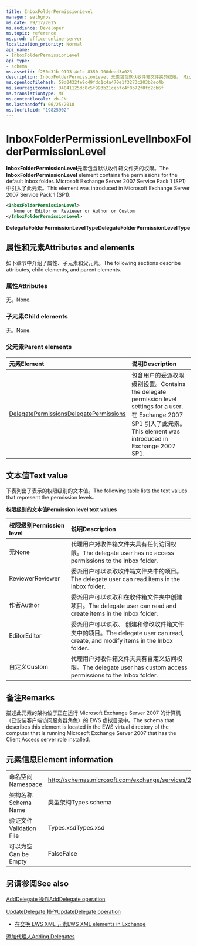 ```yaml
---
title: InboxFolderPermissionLevel
manager: sethgros
ms.date: 09/17/2015
ms.audience: Developer
ms.topic: reference
ms.prod: office-online-server
localization_priority: Normal
api_name:
- InboxFolderPermissionLevel
api_type:
- schema
ms.assetid: f250d31b-9193-4c1c-8350-900dead3a023
description: InboxFolderPermissionLevel 元素包含默认收件箱文件夹的权限。 Microsoft Exchange Server 2007 Service Pack 1 (SP1) 中引入了此元素。
ms.openlocfilehash: 59d0432fe9c49fdc1c4a470e1f3273c203b2ec4b
ms.sourcegitcommit: 34041125dc8c5f993b21cebfc4f8b72f0fd2cb6f
ms.translationtype: MT
ms.contentlocale: zh-CN
ms.lasthandoff: 06/25/2018
ms.locfileid: "19825902"
---
```

# <a name="inboxfolderpermissionlevel"></a><span data-ttu-id="9b933-104">InboxFolderPermissionLevel</span><span class="sxs-lookup"><span data-stu-id="9b933-104">InboxFolderPermissionLevel</span></span>

<span data-ttu-id="9b933-105">**InboxFolderPermissionLevel**元素包含默认收件箱文件夹的权限。</span><span class="sxs-lookup"><span data-stu-id="9b933-105">The **InboxFolderPermissionLevel** element contains the permissions for the default Inbox folder.</span></span> <span data-ttu-id="9b933-106">Microsoft Exchange Server 2007 Service Pack 1 (SP1) 中引入了此元素。</span><span class="sxs-lookup"><span data-stu-id="9b933-106">This element was introduced in Microsoft Exchange Server 2007 Service Pack 1 (SP1).</span></span> 
  
```xml
<InboxFolderPermissionLevel>
   None or Editor or Reviewer or Author or Custom
</InboxFolderPermissionLevel>
```

 <span data-ttu-id="9b933-107">**DelegateFolderPermissionLevelType**</span><span class="sxs-lookup"><span data-stu-id="9b933-107">**DelegateFolderPermissionLevelType**</span></span>
## <a name="attributes-and-elements"></a><span data-ttu-id="9b933-108">属性和元素</span><span class="sxs-lookup"><span data-stu-id="9b933-108">Attributes and elements</span></span>

<span data-ttu-id="9b933-109">如下章节中介绍了属性、子元素和父元素。</span><span class="sxs-lookup"><span data-stu-id="9b933-109">The following sections describe attributes, child elements, and parent elements.</span></span>
  
### <a name="attributes"></a><span data-ttu-id="9b933-110">属性</span><span class="sxs-lookup"><span data-stu-id="9b933-110">Attributes</span></span>

<span data-ttu-id="9b933-111">无。</span><span class="sxs-lookup"><span data-stu-id="9b933-111">None.</span></span>
  
### <a name="child-elements"></a><span data-ttu-id="9b933-112">子元素</span><span class="sxs-lookup"><span data-stu-id="9b933-112">Child elements</span></span>

<span data-ttu-id="9b933-113">无。</span><span class="sxs-lookup"><span data-stu-id="9b933-113">None.</span></span>
  
### <a name="parent-elements"></a><span data-ttu-id="9b933-114">父元素</span><span class="sxs-lookup"><span data-stu-id="9b933-114">Parent elements</span></span>

|<span data-ttu-id="9b933-115">**元素**</span><span class="sxs-lookup"><span data-stu-id="9b933-115">**Element**</span></span>|<span data-ttu-id="9b933-116">**说明**</span><span class="sxs-lookup"><span data-stu-id="9b933-116">**Description**</span></span>|
|:-----|:-----|
|[<span data-ttu-id="9b933-117">DelegatePermissions</span><span class="sxs-lookup"><span data-stu-id="9b933-117">DelegatePermissions</span></span>](delegatepermissions.md) <br/> |<span data-ttu-id="9b933-118">包含用户的委派权限级别设置。</span><span class="sxs-lookup"><span data-stu-id="9b933-118">Contains the delegate permission level settings for a user.</span></span> <span data-ttu-id="9b933-119">在 Exchange 2007 SP1 引入了此元素。</span><span class="sxs-lookup"><span data-stu-id="9b933-119">This element was introduced in Exchange 2007 SP1.</span></span>  <br/> |
   
## <a name="text-value"></a><span data-ttu-id="9b933-120">文本值</span><span class="sxs-lookup"><span data-stu-id="9b933-120">Text value</span></span>

<span data-ttu-id="9b933-121">下表列出了表示的权限级别的文本值。</span><span class="sxs-lookup"><span data-stu-id="9b933-121">The following table lists the text values that represent the permission levels.</span></span>
  
<span data-ttu-id="9b933-122">**权限级别的文本值**</span><span class="sxs-lookup"><span data-stu-id="9b933-122">**Permission level text values**</span></span>

|<span data-ttu-id="9b933-123">**权限级别**</span><span class="sxs-lookup"><span data-stu-id="9b933-123">**Permission level**</span></span>|<span data-ttu-id="9b933-124">**说明**</span><span class="sxs-lookup"><span data-stu-id="9b933-124">**Description**</span></span>|
|:-----|:-----|
|<span data-ttu-id="9b933-125">无</span><span class="sxs-lookup"><span data-stu-id="9b933-125">None</span></span>  <br/> |<span data-ttu-id="9b933-126">代理用户对收件箱文件夹具有任何访问权限。</span><span class="sxs-lookup"><span data-stu-id="9b933-126">The delegate user has no access permissions to the Inbox folder.</span></span>  <br/> |
|<span data-ttu-id="9b933-127">Reviewer</span><span class="sxs-lookup"><span data-stu-id="9b933-127">Reviewer</span></span>  <br/> |<span data-ttu-id="9b933-128">委派用户可以读取收件箱文件夹中的项目。</span><span class="sxs-lookup"><span data-stu-id="9b933-128">The delegate user can read items in the Inbox folder.</span></span>  <br/> |
|<span data-ttu-id="9b933-129">作者</span><span class="sxs-lookup"><span data-stu-id="9b933-129">Author</span></span>  <br/> |<span data-ttu-id="9b933-130">委派用户可以读取和在收件箱文件夹中创建项目。</span><span class="sxs-lookup"><span data-stu-id="9b933-130">The delegate user can read and create items in the Inbox folder.</span></span>  <br/> |
|<span data-ttu-id="9b933-131">Editor</span><span class="sxs-lookup"><span data-stu-id="9b933-131">Editor</span></span>  <br/> |<span data-ttu-id="9b933-132">委派用户可以读取、 创建和修改收件箱文件夹中的项目。</span><span class="sxs-lookup"><span data-stu-id="9b933-132">The delegate user can read, create, and modify items in the Inbox folder.</span></span>  <br/> |
|<span data-ttu-id="9b933-133">自定义</span><span class="sxs-lookup"><span data-stu-id="9b933-133">Custom</span></span>  <br/> |<span data-ttu-id="9b933-134">代理用户对收件箱文件夹具有自定义访问权限。</span><span class="sxs-lookup"><span data-stu-id="9b933-134">The delegate user has custom access permissions to the Inbox folder.</span></span>  <br/> |
   
## <a name="remarks"></a><span data-ttu-id="9b933-135">备注</span><span class="sxs-lookup"><span data-stu-id="9b933-135">Remarks</span></span>

<span data-ttu-id="9b933-136">描述此元素的架构位于正在运行 Microsoft Exchange Server 2007 的计算机（已安装客户端访问服务器角色）的 EWS 虚拟目录中。</span><span class="sxs-lookup"><span data-stu-id="9b933-136">The schema that describes this element is located in the EWS virtual directory of the computer that is running Microsoft Exchange Server 2007 that has the Client Access server role installed.</span></span>
  
## <a name="element-information"></a><span data-ttu-id="9b933-137">元素信息</span><span class="sxs-lookup"><span data-stu-id="9b933-137">Element information</span></span>

|||
|:-----|:-----|
|<span data-ttu-id="9b933-138">命名空间</span><span class="sxs-lookup"><span data-stu-id="9b933-138">Namespace</span></span>  <br/> |http://schemas.microsoft.com/exchange/services/2006/types  <br/> |
|<span data-ttu-id="9b933-139">架构名称</span><span class="sxs-lookup"><span data-stu-id="9b933-139">Schema Name</span></span>  <br/> |<span data-ttu-id="9b933-140">类型架构</span><span class="sxs-lookup"><span data-stu-id="9b933-140">Types schema</span></span>  <br/> |
|<span data-ttu-id="9b933-141">验证文件</span><span class="sxs-lookup"><span data-stu-id="9b933-141">Validation File</span></span>  <br/> |<span data-ttu-id="9b933-142">Types.xsd</span><span class="sxs-lookup"><span data-stu-id="9b933-142">Types.xsd</span></span>  <br/> |
|<span data-ttu-id="9b933-143">可以为空</span><span class="sxs-lookup"><span data-stu-id="9b933-143">Can be Empty</span></span>  <br/> |<span data-ttu-id="9b933-144">False</span><span class="sxs-lookup"><span data-stu-id="9b933-144">False</span></span>  <br/> |
   
## <a name="see-also"></a><span data-ttu-id="9b933-145">另请参阅</span><span class="sxs-lookup"><span data-stu-id="9b933-145">See also</span></span>



[<span data-ttu-id="9b933-146">AddDelegate 操作</span><span class="sxs-lookup"><span data-stu-id="9b933-146">AddDelegate operation</span></span>](adddelegate-operation.md)
  
[<span data-ttu-id="9b933-147">UpdateDelegate 操作</span><span class="sxs-lookup"><span data-stu-id="9b933-147">UpdateDelegate operation</span></span>](updatedelegate-operation.md)


- [<span data-ttu-id="9b933-148">在交换 EWS XML 元素</span><span class="sxs-lookup"><span data-stu-id="9b933-148">EWS XML elements in Exchange</span></span>](ews-xml-elements-in-exchange.md)


[<span data-ttu-id="9b933-149">添加代理人</span><span class="sxs-lookup"><span data-stu-id="9b933-149">Adding Delegates</span></span>](http://msdn.microsoft.com/library/3a744150-66a3-4a13-9433-793603ba5038%28Office.15%29.aspx)


